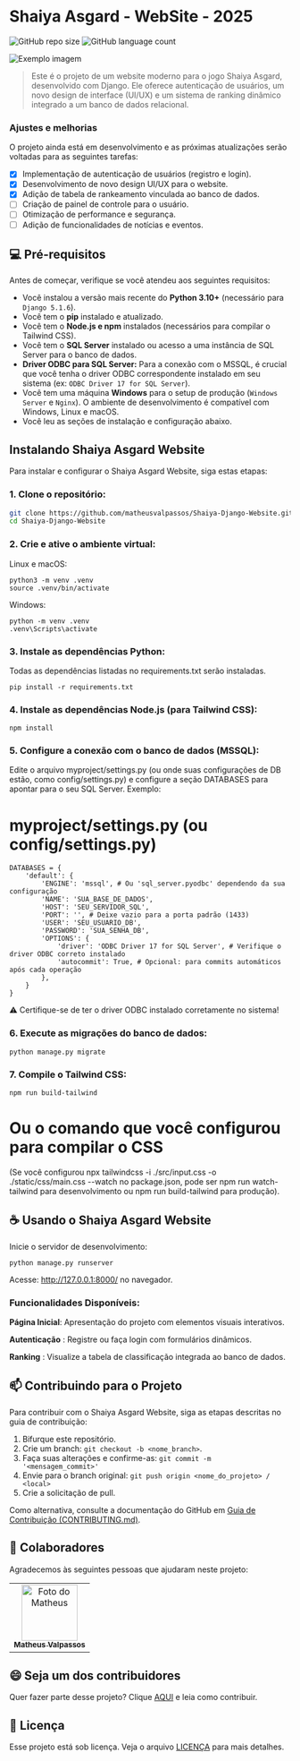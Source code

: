 # Shaiya Asgard - WebSite - 2025

![GitHub repo size](https://img.shields.io/github/repo-size/matheusvalpassos/ShaiyaAsgardV2?style=for-the-badge)
![GitHub language count](https://img.shields.io/github/languages/count/matheusvalpassos/ShaiyaAsgardV2?style=for-the-badge)


<img src="imagem.png" alt="Exemplo imagem">

> Este é o projeto de um website moderno para o jogo Shaiya Asgard, desenvolvido com Django. Ele oferece autenticação de usuários, um novo design de interface (UI/UX) e um sistema de ranking dinâmico integrado a um banco de dados relacional.

### Ajustes e melhorias

O projeto ainda está em desenvolvimento e as próximas atualizações serão voltadas para as seguintes tarefas:

- [x] Implementação de autenticação de usuários (registro e login).
- [x] Desenvolvimento de novo design UI/UX para o website.
- [x] Adição de tabela de rankeamento vinculada ao banco de dados.
- [ ] Criação de painel de controle para o usuário.
- [ ] Otimização de performance e segurança.
- [ ] Adição de funcionalidades de notícias e eventos.

## 💻 Pré-requisitos

Antes de começar, verifique se você atendeu aos seguintes requisitos:

- Você instalou a versão mais recente do **Python 3.10+** (necessário para `Django 5.1.6`).
- Você tem o **pip** instalado e atualizado.
- Você tem o **Node.js e npm** instalados (necessários para compilar o Tailwind CSS).
- Você tem o **SQL Server** instalado ou acesso a uma instância de SQL Server para o banco de dados.
- **Driver ODBC para SQL Server:** Para a conexão com o MSSQL, é crucial que você tenha o driver ODBC correspondente instalado em seu sistema (ex: `ODBC Driver 17 for SQL Server`).
- Você tem uma máquina **Windows** para o setup de produção (`Windows Server` e `Nginx`). O ambiente de desenvolvimento é compatível com Windows, Linux e macOS.
- Você leu as seções de instalação e configuração abaixo.

## Instalando Shaiya Asgard Website

Para instalar e configurar o Shaiya Asgard Website, siga estas etapas:

### 1. Clone o repositório:

```bash
git clone https://github.com/matheusvalpassos/Shaiya-Django-Website.git 
cd Shaiya-Django-Website
```
### 2. Crie e ative o ambiente virtual:

Linux e macOS:
```
python3 -m venv .venv
source .venv/bin/activate
```

Windows:
```
python -m venv .venv
.venv\Scripts\activate
```

### 3. Instale as dependências Python:

Todas as dependências listadas no requirements.txt serão instaladas.
```
pip install -r requirements.txt
```

### 4. Instale as dependências Node.js (para Tailwind CSS):
```
npm install
```

### 5. Configure a conexão com o banco de dados (MSSQL):

Edite o arquivo myproject/settings.py (ou onde suas configurações de DB estão, como config/settings.py) e configure a seção DATABASES para apontar para o seu SQL Server. Exemplo:

# myproject/settings.py (ou config/settings.py)
```
DATABASES = {
    'default': {
        'ENGINE': 'mssql', # Ou 'sql_server.pyodbc' dependendo da sua configuração
        'NAME': 'SUA_BASE_DE_DADOS',
        'HOST': 'SEU_SERVIDOR_SQL',
        'PORT': '', # Deixe vazio para a porta padrão (1433)
        'USER': 'SEU_USUARIO_DB',
        'PASSWORD': 'SUA_SENHA_DB',
        'OPTIONS': {
            'driver': 'ODBC Driver 17 for SQL Server', # Verifique o driver ODBC correto instalado
            'autocommit': True, # Opcional: para commits automáticos após cada operação
        },
    }
}
```
⚠️ Certifique-se de ter o driver ODBC instalado corretamente no sistema! 

### 6. Execute as migrações do banco de dados:

```python manage.py migrate```

### 7. Compile o Tailwind CSS:

```npm run build-tailwind``` 

# Ou o comando que você configurou para compilar o CSS

(Se você configurou npx tailwindcss -i ./src/input.css -o ./static/css/main.css --watch no package.json, pode ser npm run watch-tailwind para desenvolvimento ou npm run build-tailwind para produção).

## ☕ Usando o Shaiya Asgard Website

Inicie o servidor de desenvolvimento:

```
python manage.py runserver
```

Acesse: http://127.0.0.1:8000/ no navegador.

### Funcionalidades Disponíveis:

**Página Inicial**: Apresentação do projeto com elementos visuais interativos.

**Autenticação** : Registre ou faça login com formulários dinâmicos.

**Ranking** : Visualize a tabela de classificação integrada ao banco de dados.

## 📫 Contribuindo para o Projeto

Para contribuir com o Shaiya Asgard Website, siga as etapas descritas no guia de contribuição:

1. Bifurque este repositório.
2. Crie um branch: `git checkout -b <nome_branch>`.
3. Faça suas alterações e confirme-as: `git commit -m '<mensagem_commit>'`
4. Envie para o branch original: `git push origin <nome_do_projeto> / <local>`
5. Crie a solicitação de pull.

Como alternativa, consulte a documentação do GitHub em [Guia de Contribuição (CONTRIBUTING.md)](https://help.github.com/en/github/collaborating-with-issues-and-pull-requests/creating-a-pull-request).

## 🤝 Colaboradores

Agradecemos às seguintes pessoas que ajudaram neste projeto:

<table>
<tr>
<td align="center">
<a href="https://github.com/matheusvalpassos" title="Matheus Valpassos">
<img src="https://avatars.githubusercontent.com/matheusvalpassos" width="100px" alt="Foto do Matheus"/><br>
<sub><b>Matheus Valpassos</b></sub>
</a>
</td>
</tr>
</table>

## 😄 Seja um dos contribuidores

Quer fazer parte desse projeto? Clique [AQUI](CONTRIBUTING.md) e leia como contribuir.

## 📝 Licença

Esse projeto está sob licença. Veja o arquivo [LICENÇA](LICENSE.md) para mais detalhes.